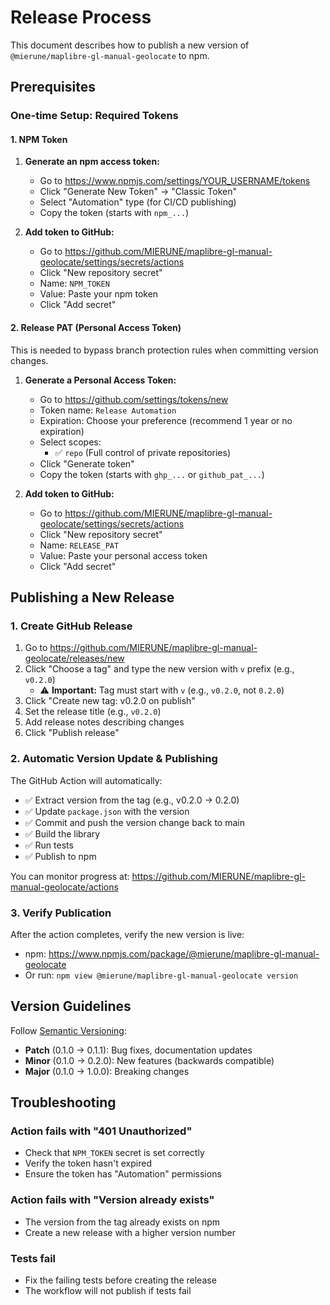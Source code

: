 # Release Process

This document describes how to publish a new version of `@mierune/maplibre-gl-manual-geolocate` to npm.

## Prerequisites

### One-time Setup: Required Tokens

#### 1. NPM Token

1. **Generate an npm access token:**
   - Go to https://www.npmjs.com/settings/YOUR_USERNAME/tokens
   - Click "Generate New Token" → "Classic Token"
   - Select "Automation" type (for CI/CD publishing)
   - Copy the token (starts with `npm_...`)

2. **Add token to GitHub:**
   - Go to https://github.com/MIERUNE/maplibre-gl-manual-geolocate/settings/secrets/actions
   - Click "New repository secret"
   - Name: `NPM_TOKEN`
   - Value: Paste your npm token
   - Click "Add secret"

#### 2. Release PAT (Personal Access Token)

This is needed to bypass branch protection rules when committing version changes.

1. **Generate a Personal Access Token:**
   - Go to https://github.com/settings/tokens/new
   - Token name: `Release Automation`
   - Expiration: Choose your preference (recommend 1 year or no expiration)
   - Select scopes:
     - ✅ `repo` (Full control of private repositories)
   - Click "Generate token"
   - Copy the token (starts with `ghp_...` or `github_pat_...`)

2. **Add token to GitHub:**
   - Go to https://github.com/MIERUNE/maplibre-gl-manual-geolocate/settings/secrets/actions
   - Click "New repository secret"
   - Name: `RELEASE_PAT`
   - Value: Paste your personal access token
   - Click "Add secret"

## Publishing a New Release

### 1. Create GitHub Release

1. Go to https://github.com/MIERUNE/maplibre-gl-manual-geolocate/releases/new
2. Click "Choose a tag" and type the new version with `v` prefix (e.g., `v0.2.0`)
   - ⚠️ **Important:** Tag must start with `v` (e.g., `v0.2.0`, not `0.2.0`)
3. Click "Create new tag: v0.2.0 on publish"
4. Set the release title (e.g., `v0.2.0`)
5. Add release notes describing changes
6. Click "Publish release"

### 2. Automatic Version Update & Publishing

The GitHub Action will automatically:
- ✅ Extract version from the tag (e.g., v0.2.0 → 0.2.0)
- ✅ Update `package.json` with the version
- ✅ Commit and push the version change back to main
- ✅ Build the library
- ✅ Run tests
- ✅ Publish to npm

You can monitor progress at:
https://github.com/MIERUNE/maplibre-gl-manual-geolocate/actions

### 3. Verify Publication

After the action completes, verify the new version is live:
- npm: https://www.npmjs.com/package/@mierune/maplibre-gl-manual-geolocate
- Or run: `npm view @mierune/maplibre-gl-manual-geolocate version`

## Version Guidelines

Follow [Semantic Versioning](https://semver.org/):

- **Patch** (0.1.0 → 0.1.1): Bug fixes, documentation updates
- **Minor** (0.1.0 → 0.2.0): New features (backwards compatible)
- **Major** (0.1.0 → 1.0.0): Breaking changes

## Troubleshooting

### Action fails with "401 Unauthorized"
- Check that `NPM_TOKEN` secret is set correctly
- Verify the token hasn't expired
- Ensure the token has "Automation" permissions

### Action fails with "Version already exists"
- The version from the tag already exists on npm
- Create a new release with a higher version number

### Tests fail
- Fix the failing tests before creating the release
- The workflow will not publish if tests fail
